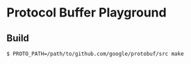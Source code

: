 # Protocol Buffer Playground

## Build

```
$ PROTO_PATH=/path/to/github.com/google/protobuf/src make
```
